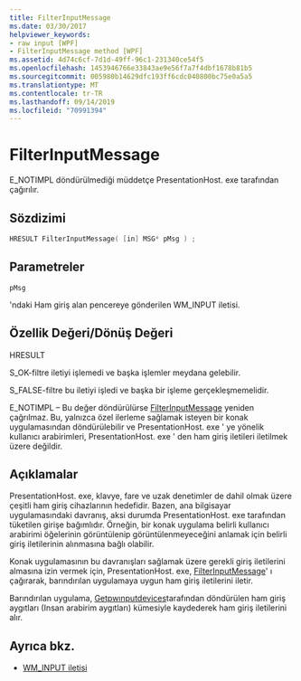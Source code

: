 ```yaml
---
title: FilterInputMessage
ms.date: 03/30/2017
helpviewer_keywords:
- raw input [WPF]
- FilterInputMessage method [WPF]
ms.assetid: 4d74c6cf-7d1d-49ff-96c1-231340ce54f5
ms.openlocfilehash: 1453946766e33843ae9e56f7a7f4dbf1678b81b5
ms.sourcegitcommit: 005980b14629dfc193ff6cdc040800bc75e0a5a5
ms.translationtype: MT
ms.contentlocale: tr-TR
ms.lasthandoff: 09/14/2019
ms.locfileid: "70991394"
---
```

# <a name="filterinputmessage"></a>FilterInputMessage
E_NOTIMPL döndürülmediği müddetçe PresentationHost. exe tarafından çağırılır.  
  
## <a name="syntax"></a>Sözdizimi  
  
```cpp  
HRESULT FilterInputMessage( [in] MSG* pMsg ) ;  
```  
  
## <a name="parameters"></a>Parametreler  
 `pMsg`  
  
 'ndaki Ham giriş alan pencereye gönderilen WM_INPUT iletisi.  
  
## <a name="property-valuereturn-value"></a>Özellik Değeri/Dönüş Değeri  
 HRESULT  
  
 S_OK-filtre iletiyi işlemedi ve başka işlemler meydana gelebilir.  
  
 S_FALSE-filtre bu iletiyi işledi ve başka bir işleme gerçekleşmemelidir.  
  
 E_NOTIMPL – Bu değer döndürülürse [FilterInputMessage](filterinputmessage.md) yeniden çağrılmaz. Bu, yalnızca özel ilerleme sağlamak isteyen bir konak uygulamasından döndürülebilir ve PresentationHost. exe ' ye yönelik kullanıcı arabirimleri, PresentationHost. exe ' den ham giriş iletileri iletilmek üzere değildir.  
  
## <a name="remarks"></a>Açıklamalar  
 PresentationHost. exe, klavye, fare ve uzak denetimler de dahil olmak üzere çeşitli ham giriş cihazlarının hedefidir. Bazen, ana bilgisayar uygulamasındaki davranış, aksi durumda PresentationHost. exe tarafından tüketilen girişe bağımlıdır. Örneğin, bir konak uygulama belirli kullanıcı arabirimi öğelerinin görüntülenip görüntülenmeyeceğini anlamak için belirli giriş iletilerinin alınmasına bağlı olabilir.  
  
 Konak uygulamasının bu davranışları sağlamak üzere gerekli giriş iletilerini almasına izin vermek için, PresentationHost. exe, [FilterInputMessage](filterinputmessage.md)' ı çağırarak, barındırılan uygulamaya uygun ham giriş iletilerini iletir.  
  
 Barındırılan uygulama, [Getpwınputdevices](getrawinputdevices.md)tarafından döndürülen ham giriş aygıtları (Insan arabirim aygıtları) kümesiyle kaydederek ham giriş iletilerini alır.  
  
## <a name="see-also"></a>Ayrıca bkz.

- [WM_INPUT iletisi](/windows/desktop/inputdev/wm-input)
